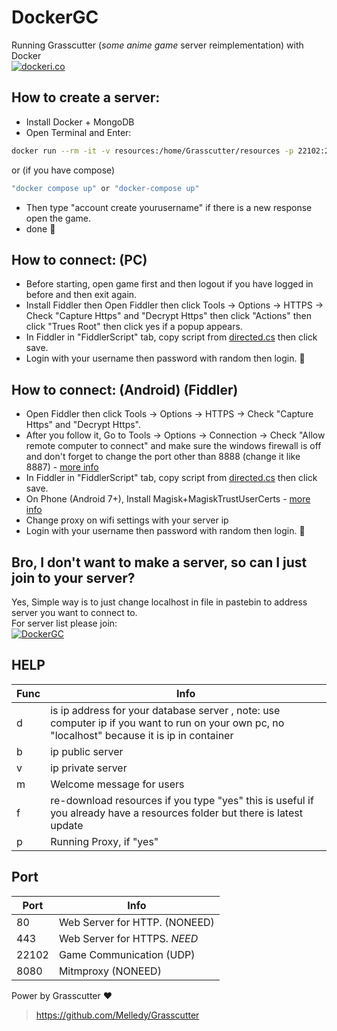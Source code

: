 # DockerGC
Running Grasscutter (*some anime game* server reimplementation) with Docker<br>
[![dockeri.co](https://dockeri.co/image/siakbary/dockergc)](https://hub.docker.com/r/siakbary/dockergc)
## How to create a server:
- Install Docker + MongoDB
- Open Terminal and Enter:
```sh
docker run --rm -it -v resources:/home/Grasscutter/resources -p 22102:22102/udp -p 443:443/tcp siakbary/dockergc:debian-dev-3.4 -d 'mongodb://2.0.0.100:27017' -b 'localhost' -f 'yes'
```
or (if you have compose)
```sh
"docker compose up" or "docker-compose up"
```
- Then type "account create yourusername" if there is a new response open the game.
- done 🙂

## How to connect: (PC)
- Before starting, open game first and then logout if you have logged in before and then exit again.
- Install Fiddler then Open Fiddler then click Tools -> Options -> HTTPS -> Check "Capture Https" and "Decrypt Https" then click "Actions" then click "Trues Root" then click yes if a popup appears.
- In Fiddler in "FiddlerScript" tab, copy script from [directed.cs](directed.cs) then click save.
- Login with your username then password with random then login. 🙂

 ## How to connect: (Android) (Fiddler)
- Open Fiddler then click Tools -> Options -> HTTPS -> Check "Capture Https" and "Decrypt Https".
- After you follow it, Go to Tools -> Options -> Connection -> Check "Allow remote computer to connect" and make sure the windows firewall is off and don't forget to change the port other than 8888 (change it like 8887) - [more info](https://www.telerik.com/blogs/how-to-capture-android-traffic-with-fiddler)
- In Fiddler in "FiddlerScript" tab, copy script from [directed.cs](directed.cs) then click save.
- On Phone (Android 7+), Install Magisk+MagiskTrustUserCerts - [more info](https://platinmods.com/threads/intercepting-https-traffic-from-apps-on-android-7-and-above-root.131373/)
- Change proxy on wifi settings with your server ip
- Login with your username then password with random then login. 🙂

## Bro, I don't want to make a server, so can I just join to your server?
Yes, Simple way is to just change localhost in file in pastebin to address server you want to connect to.<br>
For server list please join:<br>
[![DockerGC](https://discordapp.com/api/guilds/964119462188040202/widget.png?style=banner2)](https://discord.gg/tRYMG7Nm2D)

## HELP
| Func | Info |
| ------ | ------ |
| d | is ip address for your database server , note: use computer ip if you want to run on your own pc, no "localhost" because it is ip in container |
| b | ip public server |
| v | ip private server |
| m | Welcome message for users |
| f | re-download resources if you type "yes" this is useful if you already have a resources folder but there is latest update |
| p | Running Proxy, if "yes" |

## Port
| Port | Info |
| ------ | ------ |
| 80 | Web Server for HTTP. (NONEED) |
| 443 | Web Server for HTTPS. *NEED* |
| 22102 | Game Communication (UDP) |
| 8080 | Mitmproxy (NONEED) |

Power by Grasscutter ❤️<br>
> https://github.com/Melledy/Grasscutter